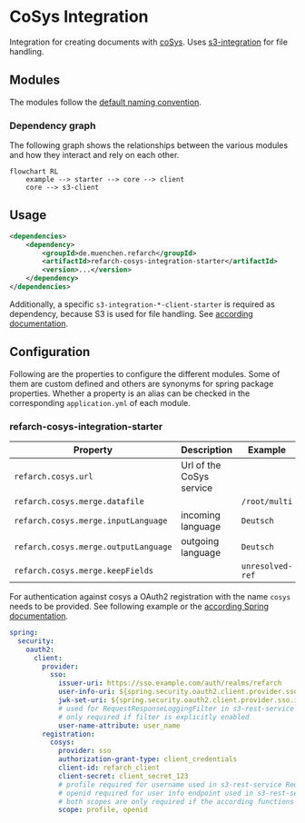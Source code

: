 # CoSys Integration

Integration for creating documents with [coSys](https://www.cib.de/cosys/). Uses [s3-integration](./s3.md) for file handling.

## Modules

The modules follow the [default naming convention](./index.md#naming-conventions).

### Dependency graph

The following graph shows the relationships between the various modules and how they interact and rely on each other.

```mermaid
flowchart RL
    example --> starter --> core --> client
    core --> s3-client
```

## Usage

```xml
<dependencies>
    <dependency>
        <groupId>de.muenchen.refarch</groupId>
        <artifactId>refarch-cosys-integration-starter</artifactId>
        <version>...</version>
    </dependency>
</dependencies>
```

Additionally, a specific `s3-integration-*-client-starter` is required as dependency, because S3 is used for file handling.
See [according documentation](./s3.md#usage).

## Configuration

Following are the properties to configure the different modules. Some of them are custom defined and others are synonyms
for spring package properties.
Whether a property is an alias can be checked in the corresponding `application.yml` of each module.

### refarch-cosys-integration-starter

| Property                             | Description              | Example          |
| ------------------------------------ | ------------------------ | ---------------- |
| `refarch.cosys.url`                  | Url of the CoSys service |                  |
| `refarch.cosys.merge.datafile`       |                          | `/root/multi`    |
| `refarch.cosys.merge.inputLanguage`  | incoming language        | `Deutsch`        |
| `refarch.cosys.merge.outputLanguage` | outgoing language        | `Deutsch`        |
| `refarch.cosys.merge.keepFields`     |                          | `unresolved-ref` |

For authentication against cosys a OAuth2 registration with the name `cosys` needs to be provided.
See following example or the [according Spring documentation](https://docs.spring.io/spring-security/reference/servlet/oauth2/index.html#oauth2-client).

```yml
spring:
  security:
    oauth2:
      client:
        provider:
          sso:
            issuer-uri: https://sso.example.com/auth/realms/refarch
            user-info-uri: ${spring.security.oauth2.client.provider.sso.issuer-uri}/protocol/openid-connect/userinfo
            jwk-set-uri: ${spring.security.oauth2.client.provider.sso.issuer-uri}/protocol/openid-connect/certs
            # used for RequestResponseLoggingFilter in s3-rest-service
            # only required if filter is explicitly enabled
            user-name-attribute: user_name
        registration:
          cosys:
            provider: sso
            authorization-grant-type: client_credentials
            client-id: refarch_client
            client-secret: client_secret_123
            # profile required for username used in s3-rest-service RequestResponseLoggingFilter
            # openid required for user info endpoint used in s3-rest-service JwtUserInfoAuthenticationConverter
            # both scopes are only required if the according functions are explicitly used
            scope: profile, openid
```
